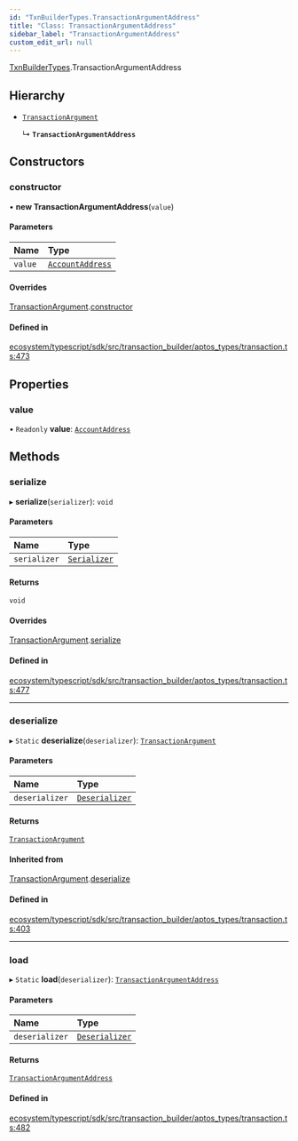 ```yaml
---
id: "TxnBuilderTypes.TransactionArgumentAddress"
title: "Class: TransactionArgumentAddress"
sidebar_label: "TransactionArgumentAddress"
custom_edit_url: null
---
```


[TxnBuilderTypes](../namespaces/TxnBuilderTypes.md).TransactionArgumentAddress

## Hierarchy

- [`TransactionArgument`](TxnBuilderTypes.TransactionArgument.md)

  ↳ **`TransactionArgumentAddress`**

## Constructors

### constructor

• **new TransactionArgumentAddress**(`value`)

#### Parameters

| Name | Type |
| :------ | :------ |
| `value` | [`AccountAddress`](TxnBuilderTypes.AccountAddress.md) |

#### Overrides

[TransactionArgument](TxnBuilderTypes.TransactionArgument.md).[constructor](TxnBuilderTypes.TransactionArgument.md#constructor)

#### Defined in

[ecosystem/typescript/sdk/src/transaction_builder/aptos_types/transaction.ts:473](https://github.com/aptos-labs/aptos-core/blob/fb73eb358/ecosystem/typescript/sdk/src/transaction_builder/aptos_types/transaction.ts#L473)

## Properties

### value

• `Readonly` **value**: [`AccountAddress`](TxnBuilderTypes.AccountAddress.md)

## Methods

### serialize

▸ **serialize**(`serializer`): `void`

#### Parameters

| Name | Type |
| :------ | :------ |
| `serializer` | [`Serializer`](BCS.Serializer.md) |

#### Returns

`void`

#### Overrides

[TransactionArgument](TxnBuilderTypes.TransactionArgument.md).[serialize](TxnBuilderTypes.TransactionArgument.md#serialize)

#### Defined in

[ecosystem/typescript/sdk/src/transaction_builder/aptos_types/transaction.ts:477](https://github.com/aptos-labs/aptos-core/blob/fb73eb358/ecosystem/typescript/sdk/src/transaction_builder/aptos_types/transaction.ts#L477)

___

### deserialize

▸ `Static` **deserialize**(`deserializer`): [`TransactionArgument`](TxnBuilderTypes.TransactionArgument.md)

#### Parameters

| Name | Type |
| :------ | :------ |
| `deserializer` | [`Deserializer`](BCS.Deserializer.md) |

#### Returns

[`TransactionArgument`](TxnBuilderTypes.TransactionArgument.md)

#### Inherited from

[TransactionArgument](TxnBuilderTypes.TransactionArgument.md).[deserialize](TxnBuilderTypes.TransactionArgument.md#deserialize)

#### Defined in

[ecosystem/typescript/sdk/src/transaction_builder/aptos_types/transaction.ts:403](https://github.com/aptos-labs/aptos-core/blob/fb73eb358/ecosystem/typescript/sdk/src/transaction_builder/aptos_types/transaction.ts#L403)

___

### load

▸ `Static` **load**(`deserializer`): [`TransactionArgumentAddress`](TxnBuilderTypes.TransactionArgumentAddress.md)

#### Parameters

| Name | Type |
| :------ | :------ |
| `deserializer` | [`Deserializer`](BCS.Deserializer.md) |

#### Returns

[`TransactionArgumentAddress`](TxnBuilderTypes.TransactionArgumentAddress.md)

#### Defined in

[ecosystem/typescript/sdk/src/transaction_builder/aptos_types/transaction.ts:482](https://github.com/aptos-labs/aptos-core/blob/fb73eb358/ecosystem/typescript/sdk/src/transaction_builder/aptos_types/transaction.ts#L482)
